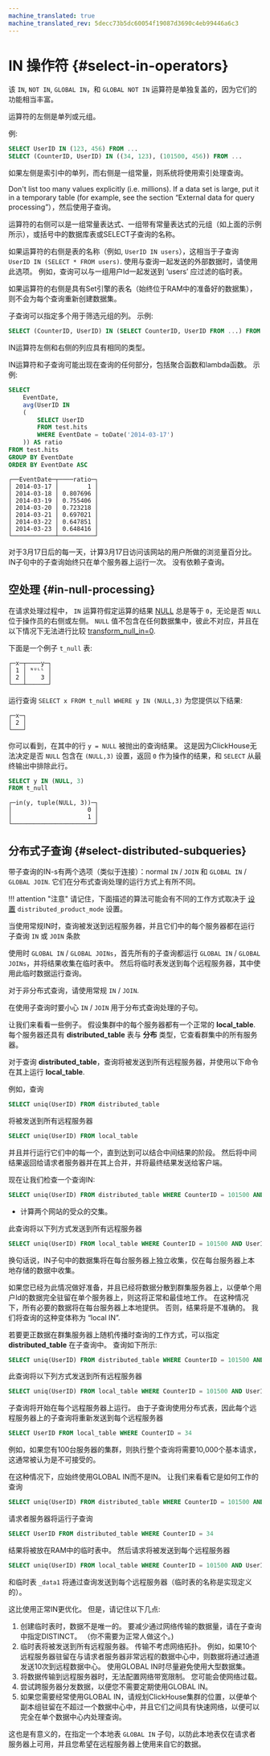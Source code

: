 ```yaml
---
machine_translated: true
machine_translated_rev: 5decc73b5dc60054f19087d3690c4eb99446a6c3
---
```


# IN 操作符 {#select-in-operators}

该 `IN`, `NOT IN`, `GLOBAL IN`，和 `GLOBAL NOT IN` 运算符是单独复盖的，因为它们的功能相当丰富。

运算符的左侧是单列或元组。

例:

``` sql
SELECT UserID IN (123, 456) FROM ...
SELECT (CounterID, UserID) IN ((34, 123), (101500, 456)) FROM ...
```

如果左侧是索引中的单列，而右侧是一组常量，则系统将使用索引处理查询。

Don't list too many values explicitly (i.e. millions). If a data set is large, put it in a temporary table (for example, see the section “External data for query processing”），然后使用子查询。

运算符的右侧可以是一组常量表达式、一组带有常量表达式的元组（如上面的示例所示），或括号中的数据库表或SELECT子查询的名称。

如果运算符的右侧是表的名称（例如, `UserID IN users`），这相当于子查询 `UserID IN (SELECT * FROM users)`. 使用与查询一起发送的外部数据时，请使用此选项。 例如，查询可以与一组用户Id一起发送到 ‘users’ 应过滤的临时表。

如果运算符的右侧是具有Set引擎的表名（始终位于RAM中的准备好的数据集），则不会为每个查询重新创建数据集。

子查询可以指定多个用于筛选元组的列。
示例:

``` sql
SELECT (CounterID, UserID) IN (SELECT CounterID, UserID FROM ...) FROM ...
```

IN运算符左侧和右侧的列应具有相同的类型。

IN运算符和子查询可能出现在查询的任何部分，包括聚合函数和lambda函数。
示例:

``` sql
SELECT
    EventDate,
    avg(UserID IN
    (
        SELECT UserID
        FROM test.hits
        WHERE EventDate = toDate('2014-03-17')
    )) AS ratio
FROM test.hits
GROUP BY EventDate
ORDER BY EventDate ASC
```

``` text
┌──EventDate─┬────ratio─┐
│ 2014-03-17 │        1 │
│ 2014-03-18 │ 0.807696 │
│ 2014-03-19 │ 0.755406 │
│ 2014-03-20 │ 0.723218 │
│ 2014-03-21 │ 0.697021 │
│ 2014-03-22 │ 0.647851 │
│ 2014-03-23 │ 0.648416 │
└────────────┴──────────┘
```

对于3月17日后的每一天，计算3月17日访问该网站的用户所做的浏览量百分比。
IN子句中的子查询始终只在单个服务器上运行一次。 没有依赖子查询。

## 空处理 {#in-null-processing}

在请求处理过程中， `IN` 运算符假定运算的结果 [NULL](../../sql-reference/syntax.md#null-literal) 总是等于 `0`，无论是否 `NULL` 位于操作员的右侧或左侧。 `NULL` 值不包含在任何数据集中，彼此不对应，并且在以下情况下无法进行比较 [transform\_null\_in=0](../../operations/settings/settings.md#transform_null_in).

下面是一个例子 `t_null` 表:

``` text
┌─x─┬────y─┐
│ 1 │ ᴺᵁᴸᴸ │
│ 2 │    3 │
└───┴──────┘
```

运行查询 `SELECT x FROM t_null WHERE y IN (NULL,3)` 为您提供以下结果:

``` text
┌─x─┐
│ 2 │
└───┘
```

你可以看到，在其中的行 `y = NULL` 被抛出的查询结果。 这是因为ClickHouse无法决定是否 `NULL` 包含在 `(NULL,3)` 设置，返回 `0` 作为操作的结果，和 `SELECT` 从最终输出中排除此行。

``` sql
SELECT y IN (NULL, 3)
FROM t_null
```

``` text
┌─in(y, tuple(NULL, 3))─┐
│                     0 │
│                     1 │
└───────────────────────┘
```

## 分布式子查询 {#select-distributed-subqueries}

带子查询的IN-s有两个选项（类似于连接）：normal `IN` / `JOIN` 和 `GLOBAL IN` / `GLOBAL JOIN`. 它们在分布式查询处理的运行方式上有所不同。

!!! attention "注意"
    请记住，下面描述的算法可能会有不同的工作方式取决于 [设置](../../operations/settings/settings.md) `distributed_product_mode` 设置。

当使用常规IN时，查询被发送到远程服务器，并且它们中的每个服务器都在运行子查询 `IN` 或 `JOIN` 条款

使用时 `GLOBAL IN` / `GLOBAL JOINs`，首先所有的子查询都运行 `GLOBAL IN` / `GLOBAL JOINs`，并将结果收集在临时表中。 然后将临时表发送到每个远程服务器，其中使用此临时数据运行查询。

对于非分布式查询，请使用常规 `IN` / `JOIN`.

在使用子查询时要小心 `IN` / `JOIN` 用于分布式查询处理的子句。

让我们来看看一些例子。 假设集群中的每个服务器都有一个正常的 **local\_table**. 每个服务器还具有 **distributed\_table** 表与 **分布** 类型，它查看群集中的所有服务器。

对于查询 **distributed\_table**，查询将被发送到所有远程服务器，并使用以下命令在其上运行 **local\_table**.

例如，查询

``` sql
SELECT uniq(UserID) FROM distributed_table
```

将被发送到所有远程服务器

``` sql
SELECT uniq(UserID) FROM local_table
```

并且并行运行它们中的每一个，直到达到可以结合中间结果的阶段。 然后将中间结果返回给请求者服务器并在其上合并，并将最终结果发送给客户端。

现在让我们检查一个查询IN:

``` sql
SELECT uniq(UserID) FROM distributed_table WHERE CounterID = 101500 AND UserID IN (SELECT UserID FROM local_table WHERE CounterID = 34)
```

-   计算两个网站的受众的交集。

此查询将以下列方式发送到所有远程服务器

``` sql
SELECT uniq(UserID) FROM local_table WHERE CounterID = 101500 AND UserID IN (SELECT UserID FROM local_table WHERE CounterID = 34)
```

换句话说，IN子句中的数据集将在每台服务器上独立收集，仅在每台服务器上本地存储的数据中收集。

如果您已经为此情况做好准备，并且已经将数据分散到群集服务器上，以便单个用户Id的数据完全驻留在单个服务器上，则这将正常和最佳地工作。 在这种情况下，所有必要的数据将在每台服务器上本地提供。 否则，结果将是不准确的。 我们将查询的这种变体称为 “local IN”.

若要更正数据在群集服务器上随机传播时查询的工作方式，可以指定 **distributed\_table** 在子查询中。 查询如下所示:

``` sql
SELECT uniq(UserID) FROM distributed_table WHERE CounterID = 101500 AND UserID IN (SELECT UserID FROM distributed_table WHERE CounterID = 34)
```

此查询将以下列方式发送到所有远程服务器

``` sql
SELECT uniq(UserID) FROM local_table WHERE CounterID = 101500 AND UserID IN (SELECT UserID FROM distributed_table WHERE CounterID = 34)
```

子查询将开始在每个远程服务器上运行。 由于子查询使用分布式表，因此每个远程服务器上的子查询将重新发送到每个远程服务器

``` sql
SELECT UserID FROM local_table WHERE CounterID = 34
```

例如，如果您有100台服务器的集群，则执行整个查询将需要10,000个基本请求，这通常被认为是不可接受的。

在这种情况下，应始终使用GLOBAL IN而不是IN。 让我们来看看它是如何工作的查询

``` sql
SELECT uniq(UserID) FROM distributed_table WHERE CounterID = 101500 AND UserID GLOBAL IN (SELECT UserID FROM distributed_table WHERE CounterID = 34)
```

请求者服务器将运行子查询

``` sql
SELECT UserID FROM distributed_table WHERE CounterID = 34
```

结果将被放在RAM中的临时表中。 然后请求将被发送到每个远程服务器

``` sql
SELECT uniq(UserID) FROM local_table WHERE CounterID = 101500 AND UserID GLOBAL IN _data1
```

和临时表 `_data1` 将通过查询发送到每个远程服务器（临时表的名称是实现定义的）。

这比使用正常IN更优化。 但是，请记住以下几点:

1.  创建临时表时，数据不是唯一的。 要减少通过网络传输的数据量，请在子查询中指定DISTINCT。 （你不需要为正常人做这个。)
2.  临时表将被发送到所有远程服务器。 传输不考虑网络拓扑。 例如，如果10个远程服务器驻留在与请求者服务器非常远程的数据中心中，则数据将通过通道发送10次到远程数据中心。 使用GLOBAL IN时尽量避免使用大型数据集。
3.  将数据传输到远程服务器时，无法配置网络带宽限制。 您可能会使网络过载。
4.  尝试跨服务器分发数据，以便您不需要定期使用GLOBAL IN。
5.  如果您需要经常使用GLOBAL IN，请规划ClickHouse集群的位置，以便单个副本组驻留在不超过一个数据中心中，并且它们之间具有快速网络，以便可以完全在单个数据中心内处理查询。

这也是有意义的，在指定一个本地表 `GLOBAL IN` 子句，以防此本地表仅在请求者服务器上可用，并且您希望在远程服务器上使用来自它的数据。
